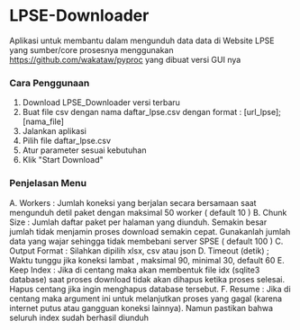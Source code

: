 # LPSE-Downloader
Aplikasi untuk membantu dalam mengunduh data data di Website LPSE yang sumber/core prosesnya menggunakan https://github.com/wakataw/pyproc yang dibuat versi GUI nya

### Cara Penggunaan ###
1. Download LPSE_Downloader versi terbaru
2. Buat file csv dengan nama daftar_lpse.csv dengan format : [url_lpse];[nama_file]
3. Jalankan aplikasi
4. Pilih file daftar_lpse.csv
5. Atur parameter sesuai kebutuhan
6. Klik "Start Download"

### Penjelasan Menu ###
A.	Workers : Jumlah koneksi yang berjalan secara bersamaan saat mengunduh detil paket dengan maksimal 50 worker ( default 10 )
B.	Chunk Size : Jumlah daftar paket per halaman yang diunduh. Semakin besar jumlah tidak menjamin proses download semakin cepat. Gunakanlah jumlah data yang wajar sehingga tidak membebani server SPSE ( default 100 )
C.	Output Format : Silahkan dipilih xlsx, csv atau json
D.	Timeout (detik) ; Waktu tunggu jika koneksi lambat , maksimal 90, minimal 30, default 60
E.	Keep Index : Jika di centang maka akan membentuk file idx (sqlite3 database) saat proses download tidak akan dihapus ketika proses selesai. Hapus centang jika ingin menghapus database tersebut.
F.	Resume : Jika di centang maka argument ini untuk melanjutkan proses yang gagal (karena internet putus atau gangguan koneksi lainnya). Namun pastikan bahwa seluruh index sudah berhasil diunduh

